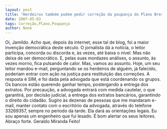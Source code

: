 ```yaml
---
layout: post
title: "Herdeiros também podem pedir correção da poupança do Plano Bresser"
date: 2007-05-03
tags: Correção,Plano,Poupança
author: None
---
```

Oi, Jamildo.
Acho que, depois da internet, esse tal de blog, foi a maior invenção democrática deste século.
O jornalista dá a notícia, o leitor participa, concorda ou discorda e, às vezes, até baixa o nível. Mas não deixa de ser democrático.
E, pelas suas mordazes análises, o assunto, às vezes morno, fica pulsando de calor.
Mas, vamos ao assunto.
Hoje, um seu leitor mandou e-mail, perguntando se os herdeiros de alguém, já falecido, poderiam entrar com ação na justiça para restituição das correções. 
A resposta é SIM, e foi dada pela advogada que está coordenando os grupos.
Os bancos estão querendo ganhar tempo, postergando a entrega dos extratos. Por precaução, a advogada entrará com medida cautelar, o que garantirá, por decisão judicial, a entrega dos extratos bancários, garantindo o direito do cidadão.
Sugiro às dezenas de pessoas que me mandaram e-mail, manter contato com o escritório da advogada, através do telefone 33269357, sempre no período da tarde. Ela dará as orientações legais. 
Eu sou apenas um engenheiro que fui lesado.
É bom alertar os seus leitores.
Abraço forte. Geraldo Miranda
Feito! 